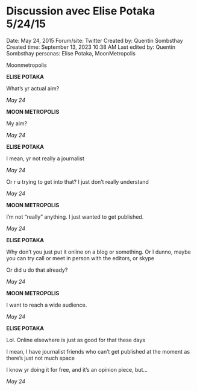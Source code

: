 # Discussion avec Elise Potaka 5/24/15

Date: May 24, 2015
Forum/site: Twitter
Created by: Quentin Sombsthay
Created time: September 13, 2023 10:38 AM
Last edited by: Quentin Sombsthay
personas: Elise Potaka, MoonMetropolis

Moonmetropolis

**ELISE POTAKA**

What’s yr actual aim?

*May 24*

**MOON METROPOLIS**

My aim?

*May 24*

**ELISE POTAKA**

I mean, yr not really a journalist

*May 24*

Or r u trying to get into that? I just don’t really understand

*May 24*

**MOON METROPOLIS**

I’m not “really” anything. I just wanted to get published.

*May 24*

**ELISE POTAKA**

Why don’t you just put it online on a blog or something. Or I dunno, maybe you can try call or meet in person with the editors, or skype

Or did u do that already?

*May 24*

**MOON METROPOLIS**

I want to reach a wide audience.

*May 24*

**ELISE POTAKA**

Lol. Online elsewhere is just as good for that these days

I mean, I have journalist friends who can’t get published at the moment as there’s just not much space

I know yr doing it for free, and it’s an opinion piece, but…

*May 24*